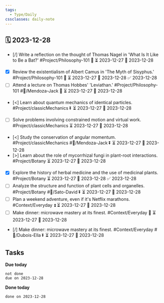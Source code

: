 ```yaml
---
tags:
  - Type/Daily
cssclasses: daily-note
---
```


## 🗓️ 2023-12-28

- [/] Write a reflection on the thought of Thomas Nagel in 'What Is It Like to Be a Bat?' #Project/Philosophy-101 🔺 ⏳ 2023-12-27 📅 2023-12-28
- [x] Review the existentialism of Albert Camus in 'The Myth of Sisyphus.' #Project/Philosophy-101 🔽 ⏳ 2023-12-27 📅 2023-12-28 ✅ 2023-12-28
- [ ] Attend a lecture on Thomas Hobbes' 'Leviathan.' #Project/Philosophy-101 #👤/Mendoza-Jack 🔽 ⏳ 2023-12-27 📅 2023-12-28
- [<] Learn about quantum mechanics of identical particles. #Project/classicMechanics ⏬ ⏳ 2023-12-27 📅 2023-12-28
- [ ] Solve problems involving constrained motion and virtual work. #Project/classicMechanics ⏳ 2023-12-27 📅 2023-12-28
- [<] Study the conservation of angular momentum. #Project/classicMechanics #👤/Mendoza-Jack ⏬ ⏳ 2023-12-27 📅 2023-12-28
- [>] Learn about the role of mycorrhizal fungi in plant-root interactions. #Project/Botany ⏳ 2023-12-27 📅 2023-12-28
- [x] Explore the history of herbal medicine and the use of medicinal plants. #Project/Botany ⏳ 2023-12-27 📅 2023-12-28 ✅ 2023-12-28
- [ ] Analyze the structure and function of plant cells and organelles. #Project/Botany #👤/Sato-David ⏬ ⏳ 2023-12-27 📅 2023-12-28
- [ ] Plan a weekend adventure, even if it's Netflix marathons. #Context/Everyday ⏫ ⏳ 2023-12-27 📅 2023-12-28
- [ ] Make dinner: microwave mastery at its finest. #Context/Everyday 🔼 ⏳ 2023-12-27 📅 2023-12-28
- [/] Make dinner: microwave mastery at its finest. #Context/Everyday #👤/Dubois-Ella ⏬ ⏳ 2023-12-27 📅 2023-12-28

## Tasks

**Due today**

```tasks
not done
due on 2023-12-28
```

**Done today**

```tasks
done on 2023-12-28
```
            